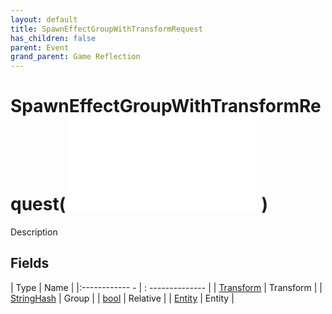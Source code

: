 ```yaml
---
layout: default
title: SpawnEffectGroupWithTransformRequest
has_children: false
parent: Event
grand_parent: Game Reflection
---
```

# SpawnEffectGroupWithTransformRequest( ![ EntityEventBase ](game-reflection/events/entity_event_base.md) )
Description 

## Fields
| Type | Name |
|:------------ - | : -------------- |
| [Transform](game-reflection/classes/transform.md) | Transform |
| [StringHash](game-reflection/classes/string_hash.md) | Group |
| [bool](game-reflection/components/bool.md) | Relative |
| [Entity](game-reflection/classes/entity.md) | Entity |
